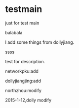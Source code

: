 testmain
========

just for test main

balabala

I add some things from dollyjiang.

ssss

test for description.

networkpku:add

dollyjiangjing:add

northzhou:modify

2015-1-12,dolly modify
